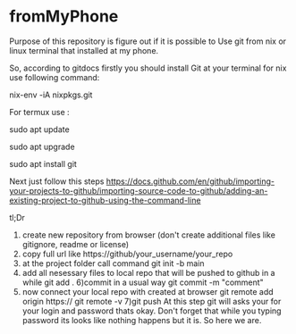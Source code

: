 # fromMyPhone
Purpose of this repository is figure out if it is possible to
Use git from nix or linux terminal that installed at my phone.

So, according to gitdocs firstly you should install 
Git at your terminal for nix use following command: 
  
  nix-env -iA nixpkgs.git

For termux use :
  
  sudo apt update
 
  sudo apt upgrade
  
  sudo apt install git

Next just follow this steps 
https://docs.github.com/en/github/importing-your-projects-to-github/importing-source-code-to-github/adding-an-existing-project-to-github-using-the-command-line

tl;Dr
1) create new repository from browser (don't create additional files like gitignore, readme or license)
2) copy full url like https://github/your_username/your_repo
3) at the project folder call command
  git init -b main
4) add all nesessary files to local repo that will be pushed to github in a while
  git add .
6)commit in a usual way 
  git commit -m "comment"
6) now connect your local repo with created at browser
  git remote add origin https://
  git remote -v
7)git push
  At this step git will asks your for your login and password thats okay.
  Don't forget that while you typing password its looks like nothing happens but it is.
 So here we are. 
